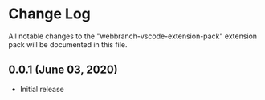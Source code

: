 # Change Log

All notable changes to the "webbranch-vscode-extension-pack" extension pack will be documented in this file.

## 0.0.1 (June 03, 2020)

- Initial release
